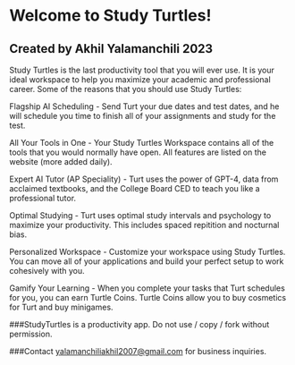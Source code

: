 # Welcome to Study Turtles!
## Created by Akhil Yalamanchili 2023

Study Turtles is the last productivity tool that you will ever use. It is your ideal workspace to help you maximize your academic and professional career. Some of the reasons that you should use Study Turtles:

Flagship AI Scheduling - Send Turt your due dates and test dates, and he will schedule you time to finish all of your assignments and study for the test.

All Your Tools in One - Your Study Turtles Workspace contains all of the tools that you would normally have open. All features are listed on the website (more added daily).

Expert AI Tutor (AP Speciality) - Turt uses the power of GPT-4, data from acclaimed textbooks, and the College Board CED to teach you like a professional tutor.

Optimal Studying - Turt uses optimal study intervals and psychology to maximize your productivity. This includes spaced repitition and nocturnal bias.

Personalized Workspace - Customize your workspace using Study Turtles. You can move all of your applications and build your perfect setup to work cohesively with you.

Gamify Your Learning - When you complete your tasks that Turt schedules for you, you can earn Turtle Coins. Turtle Coins allow you to buy cosmetics for Turt and buy minigames.

###StudyTurtles is a productivity app. Do not use / copy / fork without permission. 

###Contact yalamanchiliakhil2007@gmail.com for business inquiries.
